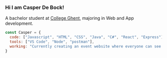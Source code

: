 ### Hi I am Casper De Bock!
<p>A bachelor student at <a href="https://hogent.be">College Ghent</a>, majoring in Web and App development.</p>

```javascript
const Casper = {
  code: ["Javascript", "HTML", "CSS", "Java", "C#", "React", "Express"],
  tools: ["VS Code", "Node", "postman"],
  working: "Currently creating an event website where everyone can see whats going on in Ghent!"
}
```
<!--
**CasperDeBock/CasperDeBock** is a ✨ _special_ ✨ repository because its `README.md` (this file) appears on your GitHub profile.

Here are some ideas to get you started:

- 🔭 I’m currently working on ...
- 🌱 I’m currently learning ...
- 👯 I’m looking to collaborate on ...
- 🤔 I’m looking for help with ...
- 💬 Ask me about ...
- 📫 How to reach me: ...
- 😄 Pronouns: ...
- ⚡ Fun fact: ...
-->
